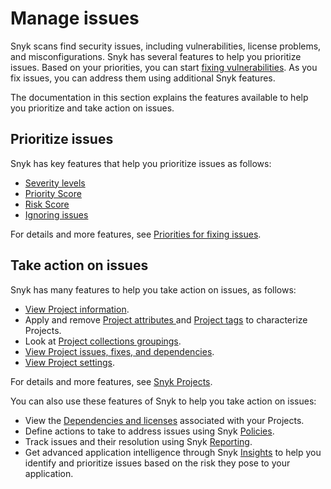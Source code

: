# Manage issues

Snyk scans find security issues, including vulnerabilities, license problems, and misconfigurations. Snyk has several features to help you prioritize issues. Based on your priorities, you can start [fixing vulnerabilities](../scan-application-code/snyk-open-source/starting-to-fix-vulnerabilities/). As you fix issues, you can address them using additional Snyk features.

The documentation in this section explains the features available to help you prioritize and take action on issues.

## Prioritize issues

Snyk has key features that help you prioritize issues as follows:

* [Severity levels](prioritizing-issues/severity-levels.md)
* [Priority Score](prioritizing-issues/priority-score.md)
* [Risk Score](prioritizing-issues/risk-score.md)
* [Ignoring issues](priorities-for-fixing-issues/ignore-issues.md)

For details and more features, see [Priorities for fixing issues](priorities-for-fixing-issues/).

## Take action on issues

Snyk has many features to help you take action on issues, as follows:

* [View Project information](snyk-projects/view-project-information.md).
* Apply and remove [Project attributes ](introduction-to-snyk-projects/project-attributes.md)and [Project tags](snyk-projects/project-tags.md) to characterize Projects.
* Look at [Project collections groupings](snyk-projects/project-collections-groupings/).
* [View Project issues, fixes, and dependencies](snyk-projects/view-project-issues-fixes-and-dependencies.md).
* [View Project settings](snyk-projects/view-and-edit-project-settings.md).

For details and more features, see [Snyk Projects](snyk-projects/).

You can also use these features of Snyk to help you take action on issues:

* View the [Dependencies and licenses](dependencies-and-licenses/) associated with your Projects.
* Define actions to take to address issues using Snyk [Policies](policies/).
* Track issues and their resolution using Snyk [Reporting](reporting/).
* Get advanced application intelligence through Snyk [Insights](insights/) to help you identify and prioritize issues based on the risk they pose to your application.

